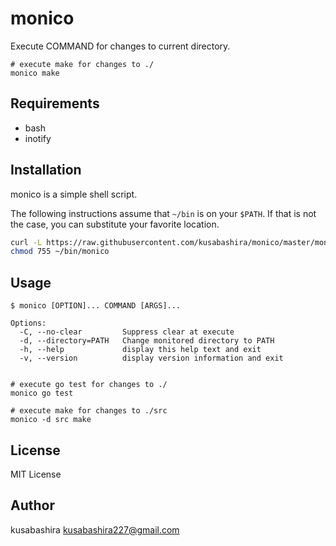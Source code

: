 monico
======

Execute COMMAND for changes to current directory.

```
# execute make for changes to ./
monico make
```

Requirements
-----------

- bash
- inotify

Installation
------------

monico is a simple shell script.

The following instructions assume that `~/bin` is on your `$PATH`.
If that is not the case, you can substitute your favorite location.

```sh
curl -L https://raw.githubusercontent.com/kusabashira/monico/master/monico > ~/bin/monico
chmod 755 ~/bin/monico
```

Usage
-----

```
$ monico [OPTION]... COMMAND [ARGS]...

Options:
  -C, --no-clear         Suppress clear at execute
  -d, --directory=PATH   Change monitored directory to PATH
  -h, --help             display this help text and exit
  -v, --version          display version information and exit


# execute go test for changes to ./
monico go test

# execute make for changes to ./src
monico -d src make
```

License
-------

MIT License

Author
------

kusabashira <kusabashira227@gmail.com>
